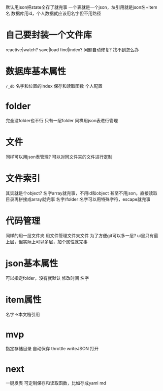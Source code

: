 默认用json把state全存了就完事
一个表就是一个json，块引用就是json名+item名
	数据库用id，个人数据就应该用名字但不用路径
# 自己要封装一个文件库
reactive|watch?
save|load
find|index?
问题自动修复?
	找不到怎么办
# 数据库基本属性 
`/_db`
名字和位置的index
保存和读取函数
个人配置
# folder
完全没folder也不行
只有一层folder
同样用json表进行管理
# 文件
同样可以用json表管理?
可以对同文件夹的文件进行定制
# 文件索引
其实就是个object?
名字array就完事，不用id和object
甚至不用json，直接读取目录再拼接成array就完事
名字/folder
名字可以用特殊字符，escape就完事
# 代码管理
同样的用一层文件夹
用文件管理文件夹文件
为了方便git可以多一层?
ui里只有最上层，但实际上可以多层，加个属性就完事
# json基本属性
可以指定folder，没有就默认
修改时间
名字
# item属性
名字→本文档引用
# mvp
指定存储目录
自动保存
	throttle
	writeJSON
打开
# next
一键发表
可定制保存和读取函数，比如存成yaml md

